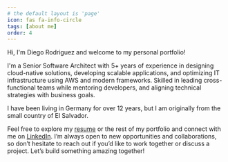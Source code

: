 ```yaml
---
# the default layout is 'page'
icon: fas fa-info-circle
tags: [about me]
order: 4
---
```


Hi, I'm Diego Rodriguez and welcome to my personal portfolio!

I'm a Senior Software Architect with 5+ years of experience in designing cloud-native solutions, developing scalable
applications, and optimizing IT infrastructure using AWS and modern frameworks. Skilled in leading cross-functional
teams while mentoring developers, and aligning technical strategies with business goals.

I have been living in Germany for over 12 years, but I am originally
from the small country of El Salvador.

Feel free to explore my [resume](/posts/resume) or the rest of my portfolio and
connect with me on [LinkedIn](https://www.linkedin.com/in/diego-rodriguez-4a6ab61a6/).
I’m always open to new opportunities and collaborations,
so don’t hesitate to reach out if you’d like to work together or discuss a project.
Let’s build something amazing together!
